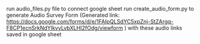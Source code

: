run audio_files.py file to connect google sheet
run create_audio_form.py to generate Audio Survey Form (Generated link: https://docs.google.com/forms/d/e/1FAIpQLSdYC5xpZnj-StZArgq-F8CP1ecnSrkNdYlkvyLvbXLHI2fOdg/viewform
) with these audio links saved in google sheet

